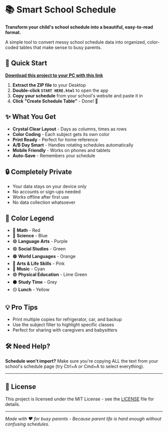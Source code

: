 # 📚 Smart School Schedule

**Transform your child's school schedule into a beautiful, easy-to-read format.**

A simple tool to convert messy school schedule data into organized, color-coded tables that make sense to busy parents.

## 🚀 Quick Start

**[Download this project to your PC with this link](https://github.com/builtbydom/smart-schedule/archive/refs/heads/main.zip)**

1. **Extract the ZIP file** to your Desktop
2. **Double-click `START HERE.html`** to open the app
3. **Copy your schedule** from your school's website and paste it in
4. **Click "Create Schedule Table"** - Done! 🎉

## ✨ What You Get

- **Crystal Clear Layout** - Days as columns, times as rows
- **Color Coding** - Each subject gets its own color
- **Print Ready** - Perfect for home reference
- **A/B Day Smart** - Handles rotating schedules automatically
- **Mobile Friendly** - Works on phones and tablets
- **Auto-Save** - Remembers your schedule

## 🔒 Completely Private

- Your data stays on your device only
- No accounts or sign-ups needed
- Works offline after first use
- No data collection whatsoever

## 🎨 Color Legend

- 🔴 **Math** - Red
- 🔵 **Science** - Blue  
- 🟣 **Language Arts** - Purple
- 🟢 **Social Studies** - Green
- 🟠 **World Languages** - Orange
- 🩷 **Arts & Life Skills** - Pink
- 🩵 **Music** - Cyan
- 🟢 **Physical Education** - Lime Green
- ⚫ **Study Time** - Grey
- 🟡 **Lunch** - Yellow

## 💡 Pro Tips

- Print multiple copies for refrigerator, car, and backup
- Use the subject filter to highlight specific classes
- Perfect for sharing with caregivers and babysitters

## 🛠️ Need Help?

**Schedule won't import?** Make sure you're copying ALL the text from your school's schedule page (try Ctrl+A or Cmd+A to select everything).

---

## 📄 License

This project is licensed under the MIT License - see the [LICENSE](LICENSE) file for details.

---

*Made with ❤️ for busy parents - Because parent life is hard enough without confusing schedules.*